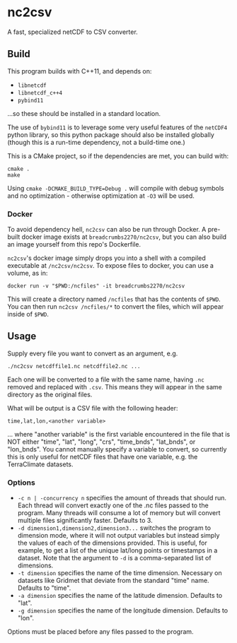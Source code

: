 # nc2csv

A fast, specialized netCDF to CSV converter.

## Build

This program builds with C++11, and depends on:

* `libnetcdf`
* `libnetcdf_c++4`
* `pybind11`

...so these should be installed in a standard location.

The use of `bybind11` is to leverage some very useful features of the `netCDF4` python library, so this python package should also be installed globally (though this is a run-time dependency, not a build-time one.)

This is a CMake project, so if the dependencies are met, you can build with:

```
cmake .
make
```

Using `cmake -DCMAKE_BUILD_TYPE=Debug .` will compile with debug symbols and no optimization - otherwise optimization at `-O3` will be used.

### Docker

To avoid dependency hell, `nc2csv` can also be run through Docker. A pre-built docker image exists at `breadcrumbs2270/nc2csv`, but you can also build an image yourself from this repo's Dockerfile.

`nc2csv`'s docker image simply drops you into a shell with a compiled executable at `/nc2csv/nc2csv`. To expose files to docker, you can use a volume, as in:

```
docker run -v "$PWD:/ncfiles" -it breadcrumbs2270/nc2csv
```

This will create a directory named `/ncfiles` that has the contents of `$PWD`. You can then run `nc2csv /ncfiles/*` to convert the files, which will appear inside of `$PWD`.

## Usage

Supply every file you want to convert as an argument, e.g.

```
./nc2csv netcdffile1.nc netcdffile2.nc ...
```

Each one will be converted to a file with the same name, having `.nc` removed and replaced with `.csv`. This means they will appear in the same directory as the original files.

What will be output is a CSV file with the following header:

```
time,lat,lon,<another variable>
```

... where "another variable" is the first variable encountered in the file that is NOT either "time", "lat", "long", "crs", "time_bnds", "lat_bnds", or "lon_bnds". You cannot manually specify a variable to convert, so currently this is only useful for netCDF files that have one variable, e.g. the TerraClimate datasets.

### Options

* `-c n | -concurrency n` specifies the amount of threads that should run. Each thread will convert exactly one of the .nc files passed to the program. Many threads will consume a lot of memory but will convert multiple files significantly faster. Defaults to 3.
* `-d dimension1,dimension2,dimension3...`  switches the program to dimension mode, where it will not output variables but instead simply the values of each of the dimensions provided. This is useful, for example, to get a list of the unique lat/long points or timestamps in a dataset. 
  Note that the argument to `-d` is a comma-separated list of dimensions.
* `-t dimension` specifies the name of the time dimension. Necessary on datasets like Gridmet that deviate from the standard "time" name. Defaults to "time".
* `-a dimension` specifies the name of the latitude dimension. Defaults to "lat".
* `-g dimension` specifies the name of the longitude dimension. Defaults to "lon".

Options must be placed before any files passed to the program.

